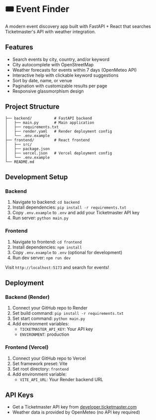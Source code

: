 # 🎟️ Event Finder

A modern event discovery app built with FastAPI + React that searches Ticketmaster's API with weather integration.

## Features
- Search events by city, country, and/or keyword
- City autocomplete with OpenStreetMap
- Weather forecasts for events within 7 days (OpenMeteo API)
- Interactive help with clickable keyword suggestions  
- Sort by date, name, or venue
- Pagination with customizable results per page
- Responsive glassmorphism design

## Project Structure
```
├── backend/          # FastAPI backend
│   ├── main.py       # Main application
│   ├── requirements.txt
│   ├── render.yaml   # Render deployment config
│   └── .env.example
├── frontend/         # React frontend
│   ├── src/
│   ├── package.json
│   ├── vercel.json   # Vercel deployment config
│   └── .env.example
└── README.md
```

## Development Setup

### Backend
1. Navigate to backend: `cd backend`
2. Install dependencies: `pip install -r requirements.txt`
3. Copy `.env.example` to `.env` and add your Ticketmaster API key
4. Run server: `python main.py`

### Frontend  
1. Navigate to frontend: `cd frontend`
2. Install dependencies: `npm install`
3. Copy `.env.example` to `.env` (optional for development)
4. Run dev server: `npm run dev`

Visit `http://localhost:5173` and search for events!

## Deployment

### Backend (Render)
1. Connect your GitHub repo to Render
2. Set build command: `pip install -r requirements.txt`
3. Set start command: `python main.py`
4. Add environment variables:
   - `TICKETMASTER_API_KEY`: Your API key
   - `ENVIRONMENT`: production

### Frontend (Vercel)
1. Connect your GitHub repo to Vercel
2. Set framework preset: Vite
3. Set root directory: `frontend`
4. Add environment variable:
   - `VITE_API_URL`: Your Render backend URL

## API Keys
- Get a Ticketmaster API key from [developer.ticketmaster.com](https://developer.ticketmaster.com/)
- Weather data is provided by OpenMeteo (no API key required)
